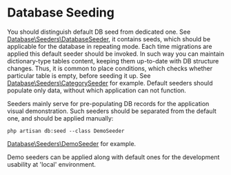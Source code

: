 Database Seeding
================

You should distinguish default DB seed from dedicated one.
See [Database\Seeders\DatabaseSeeder](../database/seeders/DatabaseSeeder.php), it contains seeds, which should be applicable 
for the database in repeating mode. Each time migrations are applied this default seeder should be invoked.
In such way you can maintain dictionary-type tables content, keeping them up-to-date with DB structure changes.
Thus, it is common to place conditions, which checks whether particular table is empty, before seeding it up.
See [Database\Seeders\CategorySeeder](../database/seeders/CategorySeeder.php) for example.
Default seeders should populate only data, without which application can not function.

Seeders mainly serve for pre-populating DB records for the application visual demonstration.
Such seeders should be separated from the default one, and should be applied manually:

```
php artisan db:seed --class DemoSeeder
```

[Database\Seeders\DemoSeeder](../database/seeders/DemoSeeder.php) for example.

Demo seeders can be applied along with default ones for the development usability at 'local' environment.
